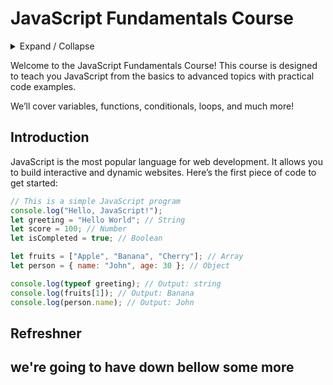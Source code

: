# JavaScript Fundamentals Course

<details markdown='1'><summary>Expand / Collapse</summary>
Take it to the palin
- Great bills
-  The lighter
- Make money

</details>

Welcome to the JavaScript Fundamentals Course! This course is designed to teach you JavaScript from the basics to advanced topics with practical code examples.

We’ll cover variables, functions, conditionals, loops, and much more!


## Introduction

JavaScript is the most popular language for web development. It allows you to build interactive and dynamic websites. Here’s the first piece of code to get started:


```js
// This is a simple JavaScript program
console.log("Hello, JavaScript!");
let greeting = "Hello World"; // String
let score = 100; // Number
let isCompleted = true; // Boolean

let fruits = ["Apple", "Banana", "Cherry"]; // Array
let person = { name: "John", age: 30 }; // Object

console.log(typeof greeting); // Output: string
console.log(fruits[1]); // Output: Banana
console.log(person.name); // Output: John
```
## Refreshner 
 
 we're going to have down bellow some more
---



